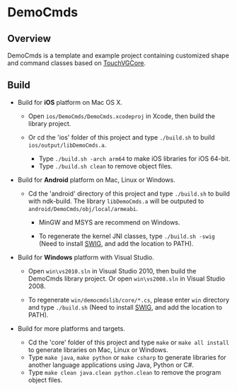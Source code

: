 # DemoCmds

## Overview

DemoCmds is a template and example project containing customized shape and command classes based on [TouchVGCore](https://github.com/touchvg/vgcore).

## Build

- Build for **iOS** platform on Mac OS X.

  - Open `ios/DemoCmds/DemoCmds.xcodeproj` in Xcode, then build the library project.

  - Or cd the 'ios' folder of this project and type `./build.sh` to build `ios/output/libDemoCmds.a`.
    - Type `./build.sh -arch arm64` to make iOS libraries for iOS 64-bit.
    - Type `./build.sh clean` to remove object files.

- Build for **Android** platform on Mac, Linux or Windows.

  - Cd the 'android' directory of this project and type `./build.sh` to build with ndk-build. The library `libDemoCmds.a` will be outputed to `android/DemoCmds/obj/local/armeabi`.

    - MinGW and MSYS are recommend on Windows.

    - To regenerate the kernel JNI classes, type `./build.sh -swig`
(Need to install [SWIG](http://sourceforge.net/projects/swig/files/), and add the location to PATH).

- Build for **Windows** platform with Visual Studio.

  - Open `win\vs2010.sln` in Visual Studio 2010, then build the DemoCmds library project. Or open `win\vs2008.sln` in Visual Studio 2008.

  - To regenerate `win/democmdslib/core/*.cs`, please enter `win` directory and type `./build.sh`
(Need to install [SWIG](http://sourceforge.net/projects/swig/files/), and add the location to PATH).
   
- Build for more platforms and targets.

  - Cd the 'core' folder of this project and type `make` or `make all install` to generate libraries on Mac, Linux or Windows.
  - Type `make java`, `make python` or `make csharp` to generate libraries for another language applications using Java, Python or C#.
  - Type `make clean java.clean python.clean` to remove the program object files.

